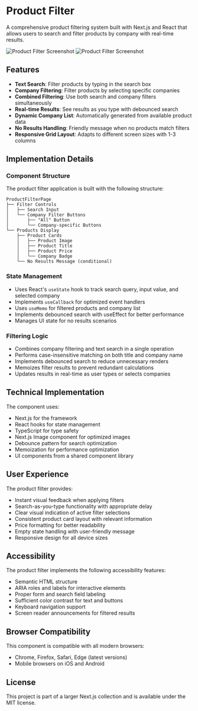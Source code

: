 # Product Filter

A comprehensive product filtering system built with Next.js and React that allows users to search and filter products by company with real-time results.

![Product Filter Screenshot](https://ik.imagekit.io/nagoevid/nextjs-projects/product-filter-1.png?updatedAt=1748939564608)
![Product Filter Screenshot](https://ik.imagekit.io/nagoevid/nextjs-projects/product-filter-2.png?updatedAt=1748939564017)

## Features

- **Text Search**: Filter products by typing in the search box
- **Company Filtering**: Filter products by selecting specific companies
- **Combined Filtering**: Use both search and company filters simultaneously
- **Real-time Results**: See results as you type with debounced search
- **Dynamic Company List**: Automatically generated from available product data
- **No Results Handling**: Friendly message when no products match filters
- **Responsive Grid Layout**: Adapts to different screen sizes with 1-3 columns

## Implementation Details

### Component Structure

The product filter application is built with the following structure:

```
ProductFilterPage
├── Filter Controls
│   ├── Search Input
│   └── Company Filter Buttons
│       ├── "All" Button
│       └── Company-specific Buttons
└── Products Display
    ├── Product Cards
    │   ├── Product Image
    │   ├── Product Title
    │   ├── Product Price
    │   └── Company Badge
    └── No Results Message (conditional)
```

### State Management

- Uses React's `useState` hook to track search query, input value, and selected company
- Implements `useCallback` for optimized event handlers
- Uses `useMemo` for filtered products and company list
- Implements debounced search with useEffect for better performance
- Manages UI state for no results scenarios

### Filtering Logic

- Combines company filtering and text search in a single operation
- Performs case-insensitive matching on both title and company name
- Implements debounced search to reduce unnecessary renders
- Memoizes filter results to prevent redundant calculations
- Updates results in real-time as user types or selects companies

## Technical Implementation

The component uses:

- Next.js for the framework
- React hooks for state management
- TypeScript for type safety
- Next.js Image component for optimized images
- Debounce pattern for search optimization
- Memoization for performance optimization
- UI components from a shared component library

## User Experience

The product filter provides:

- Instant visual feedback when applying filters
- Search-as-you-type functionality with appropriate delay
- Clear visual indication of active filter selections
- Consistent product card layout with relevant information
- Price formatting for better readability
- Empty state handling with user-friendly message
- Responsive design for all device sizes

## Accessibility

The product filter implements the following accessibility features:

- Semantic HTML structure
- ARIA roles and labels for interactive elements
- Proper form and search field labeling
- Sufficient color contrast for text and buttons
- Keyboard navigation support
- Screen reader announcements for filtered results

## Browser Compatibility

This component is compatible with all modern browsers:

- Chrome, Firefox, Safari, Edge (latest versions)
- Mobile browsers on iOS and Android

## License

This project is part of a larger Next.js collection and is available under the MIT license. 